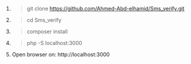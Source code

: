 1) > git clone https://github.com/Ahmed-Abd-elhamid/Sms_verify.git
2) > cd Sms_verify
3) > composer install
4) > php -S localhost:3000
5) Open browser on: http://localhost:3000 
